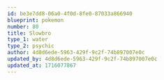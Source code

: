 ```yaml
---
id: be3e7dd8-06a0-4f0d-8fe0-87033a866940
blueprint: pokemon
number: 80
title: Slowbro
type_1: water
type_2: psychic
author: 4d8d6ede-5963-429f-9c2f-74b897007e0c
updated_by: 4d8d6ede-5963-429f-9c2f-74b897007e0c
updated_at: 1716077867
---
```

